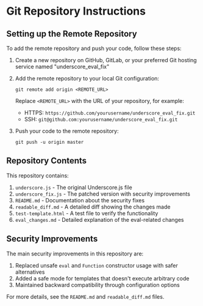 # Git Repository Instructions

## Setting up the Remote Repository

To add the remote repository and push your code, follow these steps:

1. Create a new repository on GitHub, GitLab, or your preferred Git hosting service named "underscore_eval_fix"

2. Add the remote repository to your local Git configuration:
   ```
   git remote add origin <REMOTE_URL>
   ```
   Replace `<REMOTE_URL>` with the URL of your repository, for example:
   - HTTPS: `https://github.com/yourusername/underscore_eval_fix.git`
   - SSH: `git@github.com:yourusername/underscore_eval_fix.git`

3. Push your code to the remote repository:
   ```
   git push -u origin master
   ```

## Repository Contents

This repository contains:

1. `underscore.js` - The original Underscore.js file
2. `underscore_fix.js` - The patched version with security improvements
3. `README.md` - Documentation about the security fixes
4. `readable_diff.md` - A detailed diff showing the changes made
5. `test-template.html` - A test file to verify the functionality
6. `eval_changes.md` - Detailed explanation of the eval-related changes

## Security Improvements

The main security improvements in this repository are:

1. Replaced unsafe `eval` and `Function` constructor usage with safer alternatives
2. Added a safe mode for templates that doesn't execute arbitrary code
3. Maintained backward compatibility through configuration options

For more details, see the `README.md` and `readable_diff.md` files.
